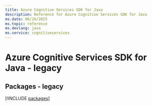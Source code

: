 ```yaml
---
title: Azure Cognitive Services SDK for Java
description: Reference for Azure Cognitive Services SDK for Java
ms.date: 06/16/2025
ms.topic: reference
ms.devlang: java
ms.service: cognitiveservices
---
```

# Azure Cognitive Services SDK for Java - legacy
## Packages - legacy
[!INCLUDE [packages](cognitive-services-index.md)]
